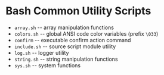 # Bash Common Utility Scripts

- `array.sh` -- array manipulation functions
- `colors.sh` -- global ANSI code color variables (prefix `\033`)
- `confirm` -- executable confirm action command
- `include.sh` -- source script module utility
- `log.sh` -- logger utility
- `string.sh` -- string manipulation functions
- `sys.sh` -- system functions
